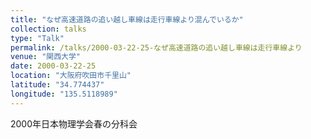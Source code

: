 ```yaml
---
title: "なぜ高速道路の追い越し車線は走行車線より混んでいるか"
collection: talks
type: "Talk"
permalink: /talks/2000-03-22-25-なぜ高速道路の追い越し車線は走行車線より
venue: "関西大学"
date: 2000-03-22-25
location: "大阪府吹田市千里山"
latitude: "34.774437"
longitude: "135.5118989"
---
```


2000年日本物理学会春の分科会
